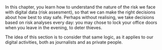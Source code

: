 In this chapter, you learn how to understand the nature of the risk we face with digital data (risk assesment), so that we can make the right decisions about how best to stay safe.
Perhaps without realising, we take decisions based on risk analyses every day: you may chose  to lock your office doors when you leave in the evening, to deter thieves. 
<!--more-->

The idea of this section is to consider that same logic, as it applies to our digital activities, both as journalists and as private people.


